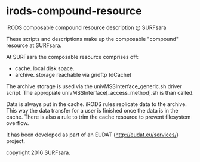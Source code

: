 # irods-compound-resource
iRODS composable compound resource description @ SURFsara

These scripts and descriptions make up the composable "compound" resource at
SURFsara.

At SURFsara the composable resource comprises off:
- cache. local disk space.
- archive. storage reachable via gridftp (dCache)

The archive storage is used via the univMSSInterface_generic.sh driver script.
The appropiate univMSSInterface[_access_method].sh is than called. 

Data is always put in the cache. iRODS rules replicate data to the archive.
This way the data transfer for a user is finished once the data is in the
cache. There is also a rule to trim the cache resource to prevent filesystem
 overflow.

It has been developed as part of an EUDAT (http://eudat.eu/services/) project.

copyright 2016 SURFsara.

